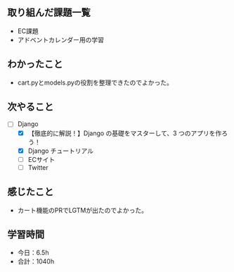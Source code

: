 ## 取り組んだ課題一覧
- EC課題
- アドベントカレンダー用の学習    

## わかったこと
- cart.pyとmodels.pyの役割を整理できたのでよかった。

## 次やること
- [ ] Django
   - [x] 【徹底的に解説！】Django の基礎をマスターして、3 つのアプリを作ろう！
   - [x] Django チュートリアル
   - [ ] ECサイト
   - [ ] Twitter

## 感じたこと
- カート機能のPRでLGTMが出たのでよかった。

## 学習時間

- 今日：6.5h
- 合計：1040h